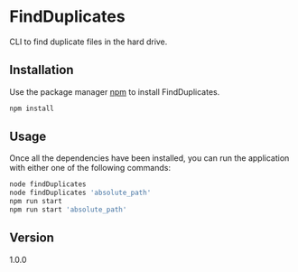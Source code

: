 # FindDuplicates

CLI to find duplicate files in the hard drive.

## Installation

Use the package manager [npm](https://www.npmjs.com/) to install FindDuplicates.

```bash
npm install
```


## Usage
Once all the dependencies have been installed, you can run the application with either one of the following commands:
```bash
node findDuplicates
node findDuplicates 'absolute_path'
npm run start
npm run start 'absolute_path'

```

## Version
1.0.0
